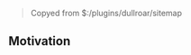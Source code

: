 <!-- plugin template readme -->

> Copyed from $:/plugins/dullroar/sitemap

## Motivation

<!-- your plugin motivation, or why you write this plugin -->
